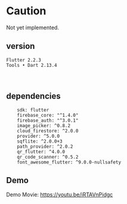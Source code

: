 # Caution
Not yet implemented.

## version
```
Flutter 2.2.3
Tools • Dart 2.13.4
```
　
## dependencies
```
    sdk: flutter
    firebase_core: "^1.4.0"
    firebase_auth: "^3.0.1"
    image_picker: ^0.8.2
    cloud_firestore: ^2.0.0
    provider: ^5.0.0
    sqflite: ^2.0.0+3
    path_provider: ^2.0.2
    qr_flutter: ^4.0.0
    qr_code_scanner: ^0.5.2
    font_awesome_flutter: ^9.0.0-nullsafety
```

## Demo
Demo Movie: https://youtu.be/iRTAVnPidgc
